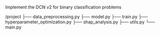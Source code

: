 Implement the DCN v2 for binary classification problems

/project
    ├── data_preprocessing.py
    ├── model.py
    ├── train.py
    ├── hyperparameter_optimization.py
    ├── shap_analysis.py
    ├── utils.py
    └── main.py
